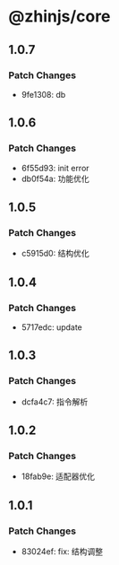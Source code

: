 # @zhinjs/core

## 1.0.7

### Patch Changes

- 9fe1308: db

## 1.0.6

### Patch Changes

- 6f55d93: init error
- db0f54a: 功能优化

## 1.0.5

### Patch Changes

- c5915d0: 结构优化

## 1.0.4

### Patch Changes

- 5717edc: update

## 1.0.3

### Patch Changes

- dcfa4c7: 指令解析

## 1.0.2

### Patch Changes

- 18fab9e: 适配器优化

## 1.0.1

### Patch Changes

- 83024ef: fix: 结构调整
